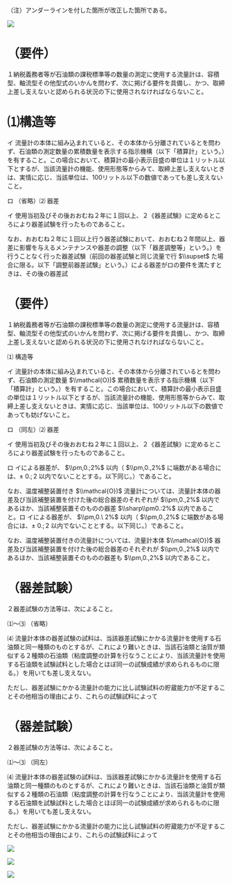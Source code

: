 （注）アンダーラインを付した箇所が改正した箇所である。

![](https://www.nta.go.jp/tmp/95d135b8-1322-457a-8937-68640b5b30ac/images/624e6c6fbb6dee5d639396ffe1ce991f4edaf0c8e1a571bb18d3a46d651c8945.jpg)

# （要件）

１納税義務者等が石油類の課税標準等の数量の測定に使用する流量計は、容積型、軸流型その他型式のいかんを問わず、次に掲げる要件を具備し、かつ、取締上差し支えないと認められる状況の下に使用されなければならないこと。

# ⑴構造等

イ 流量計の本体に組み込まれていると、その本体から分離されているとを問わず、石油類の測定数量の累積数量を表示する指示機構（以下「積算計」という。）を有すること。この場合において、積算計の最小表示目盛の単位は１リットル以下とするが、当該流量計の機能、使用形態等からみて、取締上差し支えないときは、実情に応じ、当該単位は、100リットル以下の数値であっても差し支えないこと。

ロ （省略）⑵ 器差

イ 使用当初及びその後おおむね２年に１回以上、２《器差試験》に定めるところにより器差試験を行ったものであること。

なお、おおむね２年に１回以上行う器差試験において、おおむね２年間以上、器差に影響を与えるメンテナンスや器差の調整（以下「器差調整等」という。）を行うことなく行った器差試験（前回の器差試験と同じ流量で行 $\\supset$ た場合に限る。以下「調整前器差試験」という。）による器差がロの要件を満たすときは、その後の器差試

# （要件）

１納税義務者等が石油類の課税標準等の数量の測定に使用する流量計は、容積型、軸流型その他型式のいかんを問わず、次に掲げる要件を具備し、かつ、取締上差し支えないと認められる状況の下に使用されなければならないこと。

⑴ 構造等

イ 流量計の本体に組み込まれていると、その本体から分離されているとを問わず、石油類の測定数量 $\\mathcal{O})$ 累積数量を表示する指示機構（以下「積算計」という。）を有すること。この場合において、積算計の最小表示目盛の単位は１リットル以下とするが、当該流量計の機能、使用形態等からみて、取締上差し支えないときは、実情に応じ、当該単位は、100リットル以下の数値であっても妨げないこと。

ロ （同左）⑵ 器差

イ 使用当初及びその後おおむね２年に１回以上、２《器差試験》に定めるところにより器差試験を行ったものであること。

ロ イによる器差が、 $\\pm,0.;2%$ 以内（ $\\pm,0.,2%$ に端数がある場合には、± $0.;2%$ 以内でないこととする。以下同じ。）であること。

なお、温度補整装置付き $\\mathcal{O})$ 流量計については、流量計本体の器差及び当該補整装置を付けた後の総合器差のそれぞれが $\\pm,0.,2%$ 以内であるほか、当該補整装置そのものの器差 $\\sharp\\pm0.:2%$ 以内であること。ロ イによる器差が、 $\\pm,0.\ 2%$ 以内（ $\\pm,0.,2%$ に端数がある場合には、± $0.;2%$ 以内でないこととする。以下同じ。）であること。

なお、温度補整装置付きの流量計については、流量計本体 $\\mathcal{O})$ 器差及び当該補整装置を付けた後の総合器差のそれぞれが $\\pm,0.,2%$ 以内であるほか、当該補整装置そのものの器差も $\\pm,0.,2%$ 以内であること。

# （器差試験）

２器差試験の方法等は、次によること。

⑴～⑶ （省略）

⑷ 流量計本体の器差試験の試料は、当該器差試験にかかる流量計を使用する石油類と同一種類のものとするが、これにより難いときは、当該石油類と油質が類似する２種類の石油類（粘度調整の計算を行なうことにより、当該流量計を使用する石油類を試験試料とした場合とほぼ同一の試験成績が求められるものに限る。）を用いても差し支えない。

ただし、器差試験にかかる流量計の能力に比し試験試料の貯蔵能力が不足することその他相当の理由により、これらの試験試料によって

# （器差試験）

２器差試験の方法等は、次によること。

⑴～⑶ （同左）

⑷ 流量計本体の器差試験の試料は、当該器差試験にかかる流量計を使用する石油類と同一種類のものとするが、これにより難いときは、当該石油類と油質が類似する２種類の石油類（粘度調整の計算を行なうことにより、当該流量計を使用する石油類を試験試料とした場合とほぼ同一の試験成績が求められるものに限る。）を用いても差し支えない。

ただし、器差試験にかかる流量計の能力に比し試験試料の貯蔵能力が不足することその他相当の理由により、これらの試験試料によって

![](https://www.nta.go.jp/tmp/95d135b8-1322-457a-8937-68640b5b30ac/images/cf8e8d91d0807a0107294fb2957b0e2a481c53ac539b4e4ad4509d76ac6b0358.jpg)

![](https://www.nta.go.jp/tmp/95d135b8-1322-457a-8937-68640b5b30ac/images/dfbd4a270b85d5f06faa769bb2ea4cbd078ed04095a2fbabda2d92f781e56d2e.jpg)

![](https://www.nta.go.jp/tmp/95d135b8-1322-457a-8937-68640b5b30ac/images/ab1b624872d9c967f507e2e222335c6e262120b92ce726d57e167542f0dffd5b.jpg)